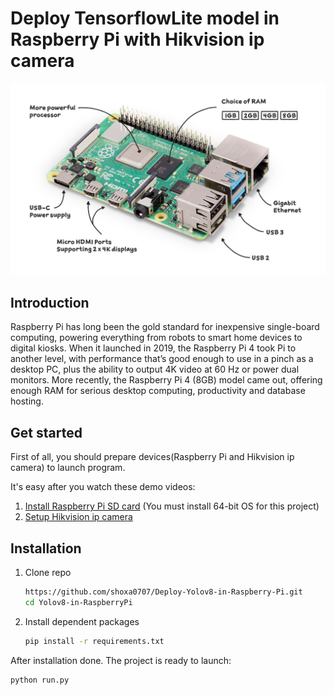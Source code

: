 # Deploy TensorflowLite model in Raspberry Pi with Hikvision ip camera

<img src="images/raspberry.png">

## Introduction

Raspberry Pi has long been the gold standard for inexpensive single-board computing, powering everything from robots to smart home devices to digital kiosks. When it launched in 2019, the Raspberry Pi 4 took Pi to another level, with performance that’s good enough to use in a pinch as a desktop PC, plus the ability to output 4K video at 60 Hz or power dual monitors. More recently, the Raspberry Pi 4 (8GB) model came out, offering enough RAM for serious desktop computing, productivity and database hosting.

## Get started

First of all, you should prepare devices(Raspberry Pi and Hikvision ip camera) to launch program.

It's easy after you watch these demo videos:

1. [Install Raspberry Pi SD card](https://www.youtube.com/watch?v=eS-N8NCB9rk) (You must install 64-bit OS for this project)
2. [Setup Hikvision ip camera](https://www.youtube.com/watch?v=WL0aBcbGIus)

## Installation

1. Clone repo

   ```bash
   https://github.com/shoxa0707/Deploy-Yolov8-in-Raspberry-Pi.git
   cd Yolov8-in-RaspberryPi
   ```

2. Install dependent packages

   ```bash
   pip install -r requirements.txt
   ```

After installation done. The project is ready to launch:

```bash
python run.py
```
